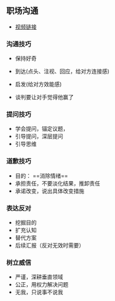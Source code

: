 ## 职场沟通

+ [视频链接](https://d.douyu.tv/front/playkpoint/11105)

### 沟通技巧
+ 保持好奇
+ 到达(点头、注视、回应，给对方连接感)
+ 启发(给对方效能感)

+ 谈判要让对手觉得他赢了

### 提问技巧
+ 学会提问，锚定议题，
+ 引导提问，深层提问
+ 引导思维

### 道歉技巧
+ 目的： ==消除情绪==
+ 承担责任，不要淡化结果，推卸责任
+ 承诺改变，说出具体改变措施

### 表达反对
+ 挖掘目的
+ 扩充认知
+ 替代方案
+ 后续汇报（反对无效时需要）

### 树立威信
+ 严谨，深耕垂直领域
+ 公正，用权力解决问题
+ 无我，只说事不说我
